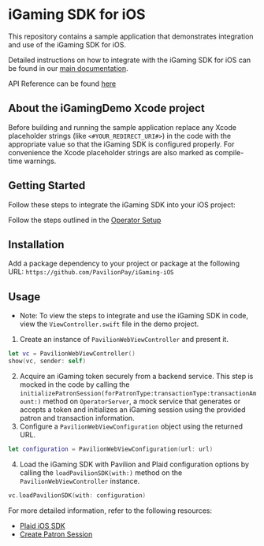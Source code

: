 # iGaming SDK for iOS

This repository contains a sample application that demonstrates integration and use of the iGaming SDK for iOS.

Detailed instructions on how to integrate with the iGaming SDK for iOS can be found in our [main documentation](https://developer.vippreferred.com/).

API Reference can be found [here](https://pavilionpay.github.io/iGaming-iOS/documentation/igamingkit/)

## About the iGamingDemo Xcode project

Before building and running the sample application replace any Xcode placeholder strings (like `<#YOUR_REDIRECT_URI#>`) in the code with the appropriate value so that the iGaming SDK is configured properly. For convenience the Xcode placeholder strings are also marked as compile-time warnings.


## Getting Started

Follow these steps to integrate the iGaming SDK into your iOS project:

Follow the steps outlined in the [Operator Setup](https://developer.vippreferred.com/operator-onboarding/operator-setup)


## Installation

Add a package dependency to your project or package at the following URL: `https://github.com/PavilionPay/iGaming-iOS`


## Usage

- Note: To view the steps to integrate and use the iGaming SDK in code, view the `ViewController.swift` file in the demo project.


1. Create an instance of `PavilionWebViewController` and present it.
```swift
let vc = PavilionWebViewController()
show(vc, sender: self)
```
2. Acquire an iGaming token securely from a backend service. This step is mocked in the code by calling the `initializePatronSession(forPatronType:transactionType:transactionAmount:)` method on `OperatorServer`, a mock service that generates or accepts a token and initializes an iGaming session using the provided patron and transaction information.
3. Configure a `PavilionWebViewConfiguration` object using the returned URL.
```swift
let configuration = PavilionWebViewConfiguration(url: url)
```
4. Load the iGaming SDK with Pavilion and Plaid configuration options by calling the `loadPavilionSDK(with:)` method on the `PavilionWebViewController` instance.
```swift
vc.loadPavilionSDK(with: configuration)
```


For more detailed information, refer to the following resources:

- [Plaid iOS SDK](https://plaid.com/docs/link/ios/)
- [Create Patron Session](https://developer.vippreferred.com/APIS/SDK/create-patron-session)
